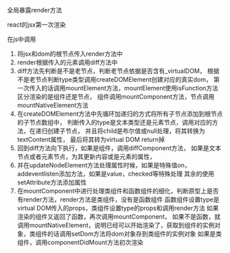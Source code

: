 全局暴露render方法

react的jsx第一次渲染

在js中调用

1. 将jsx和dom的根节点传入render方法中
2. render根据传入的元素调用diff方法中
3. diff方法先判断是不是老节点，判断老节点依据是否含有_virtualDOM，
   根据不是老节点判断type类型调用createDOMElement创建对应的真实dom，
   第一次传入的话调用mountElement方法，mountElement使用isFunction方法区分渲染的是组件还是节点，
   组件调用mountComponent方法，节点调用mountNativeElement方法
4. 在createDOMElement方法中先循环加递归的方式将所有子节点添加到根节点的子节点数组中，
   判断传入的type是文本类型还是元素节点，调用对应的方法，在递归创建子节点，
   并且将child是布尔值或null处理，将其转换为textContent属性，
   最后将其转为virtual DOM return掉
5. 回到diff方法向下执行，如果是组件，调用diffComponent方法，
   如果是文本节点或者元素节点，为其更新内容或是元素的属性，
6. 并在updateNodeElement方法处理属性时候，如果是特殊值on，addeventlisten添加方法，如果是value，checked等特殊处理
   其余的使用setAttribute方法添加属性
7. 在mountComponent中进行处理类组件和函数组件的细化，判断原型上是否有render方法，render方法是类组件，没有是函数组件
   函数组件设置type是virtual DOM传入的props，类组件设置type的props和调用render方法
   如果渲染的组件又返回了函数，再次调用mountComponent，
   如果不是函数，就调用mountNativeElement，说明已经可以开始渲染了，获取到组件的实例对象，类组件的话调用setDom方法将dom对象存到类组件的实例对象
   如果是类组件，调用componentDidMount方法初次渲染



